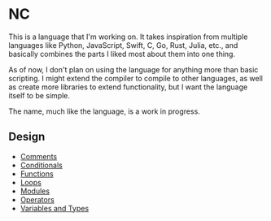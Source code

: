 # NC

This is a language that I'm working on. It takes inspiration from multiple languages like Python, JavaScript, Swift, C, Go, Rust, Julia, etc., and basically combines the parts I liked most about them into one thing.

As of now, I don't plan on using the language for anything more than basic scripting. I might extend the compiler to compile to other languages, as well as create more libraries to extend functionality, but I want the language itself to be simple.

The name, much like the language, is a work in progress.

## Design

- [Comments](./design/comments.md)
- [Conditionals](./design/conditionals/index.md)
- [Functions](./design/functions.md)
- [Loops](./design/loops.md)
- [Modules](./design/modules.md)
- [Operators](./design/operators.md)
- [Variables and Types](./design/variables.md)
